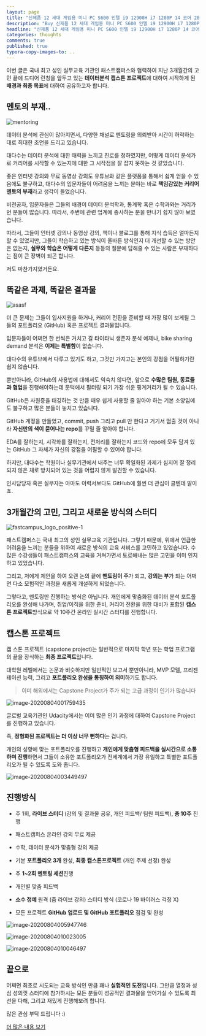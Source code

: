 ```yaml
---
layout: page
title: "신제품 12 세대 게임용 미니 PC S600 인텔 i9 12900H i7 1280P 14 코어 20 스레드 2 * DDR4 3200MHz 2 * LAN, 윈도우즈 11/10 WiFi6E 컴퓨터"
description: "Buy 신제품 12 세대 게임용 미니 PC S600 인텔 i9 12900H i7 1280P 14 코어 20 스레드 2 * DDR4 3200MHz 2 * LAN, 윈도우즈 11/10 WiFi6E 컴퓨터"
headline: "신제품 12 세대 게임용 미니 PC S600 인텔 i9 12900H i7 1280P 14 코어 20 스레드 2 * DDR4 3200MHz 2 * LAN, 윈도우즈 11/10 WiFi6E 컴퓨터"
categories: thoughts
comments: true
published: true
typora-copy-images-to: ..
---
```






이번 글은 국내 최고 성인 실무교육 기관인 패스트캠퍼스와 협력하여 지난 3개월간의 고민 끝에 드디어 런칭을 앞두고 있는 **데이터분석 캡스톤 프로젝트**에 대하여 시작하게 된 **배경과 최종 목표**에 대하여 공유하고자 합니다.



## 멘토의 부재..

![mentoring](https://ae04.alicdn.com/kf/S644a66dca64e4403bafe5835c0c21320I.jpg)



데이터 분석에 관심이 많아지면서, 다양한 채널로 멘토링을 의뢰받아 시간이 허락하는 대로 최대한 조언을 드리고 있습니다.

대다수는 데이터 분석에 대한 매력을 느끼고 진로를 정하였지만, 어떻게 데이터 분석가로 커리어를 시작할 수 있는지에 대한 그 시작점을 잘 잡지 못하는 것 같았습니다.

좋은 인터넷 강의와 무료 동영상 강의도 유튜브와 같은 플랫폼을 통해서 쉽게 얻을 수 있음에도 불구하고, 대다수의 입문자들이 어려움을 느끼는 분야는 바로 **책임감있는 커리어 멘토의 부재**라고 생각이 들었습니다.

비전공자, 입문자들은 그들의 배경이 데이터 분석학과, 통계학 혹은 수학과와는 거리가 먼 분들이 많습니다. 따라서, 주변에 관련 업계에 종사하는 분을 만나기 쉽지 않아 보였습니다.

따라서, 그들이 인터넷 강의나 동영상 강의, 책이나 블로그를 통해 지식 습득은 얼마든지 할 수 있었지만, 그들이 학습하고 있는 방식이 올바른 방식인지 더 개선할 수 있는 방안은 없는지, **실무와 학습은 어떻게 다른지** 등등의 질문에 답해줄 수 있는 사람은 부재하다는 점이 큰 장벽이 되곤 합니다.

저도 마찬가지였거든요.



## 똑같은 과제, 똑같은 결과물

![asasf](../images/2020-08-03/asasf.png)



더 큰 문제는 그들이 입사지원을 하거나, 커리어 전환을 준비할 때 가장 많이 보게될 그들의 포트폴리오 (GitHub) 혹은 프로젝트 결과물입니다.

입문자들이 어쩌면 한 번씩은 거치고 갈 타이타닉 생존자 분석 예제나, bike sharing demand 분석은 **이제는 특별함**이 없습니다.

대다수의 유튜브에서 다루고 있기도 하고, 그것만 가지고는 본인의 강점을 어필하기란 쉽지 않습니다.

뿐만아니라, GitHub의 사용법에 대해서도 익숙치 않다면, 앞으로 **수많은 팀원, 동료들과 협업**을 진행해야하는데 문턱에서 필터링 되기 가장 쉬운 핑계거리가 될 수 있습니다.

GitHub은 사원증을 태깅하는 것 만큼 매우 쉽게 사용할 줄 알아야 하는 기본 소양임에도 불구하고 많은 분들이 놓치고 있습니다.

GitHub 계정을 만들었고, commit, push 그리고 pull 만 한다고 거기서 멈출 것이 아니라 **자신만의 색이 묻어나는 repo**를 꾸밀 줄 알아야 합니다.

EDA를 잘하는지, 시각화를 잘하는지, 전처리를 잘하는지 코드와 repo에 모두 담겨 있는 GitHub 그 자체가 자신의 강점을 어필할 수 있어야 합니다.

하지만, 대다수는 학원이나 실무기관에서 내주는 너무 획일화된 과제가 심지어 잘 정리되지 않은 채로 방치되어 있는 것을 어렵지 않게 발견할 수 있습니다.

인사담당자 혹은 실무자는 아마도 이력서보다도 GitHub에 훨씬 더 관심이 클텐데 말이죠.



## 3개월간의 고민, 그리고 새로운 방식의 스터디

![fastcampus_logo_positive-1](../images/2020-08-03/fastcampus_logo_positive-1.png)

패스트캠퍼스는 국내 최고의 성인 실무교육 기관입니다. 그렇기 때문에, 위에서 언급한 어려움을 느끼는 분들을 위하여 새로운 방식의 교육 서비스를 고민하고 있었습니다. 수 많은 수강생들이 패스트캠퍼스의 교육을 거쳐가면서 토로해내는 많은 고민을 이미 인지하고 있었습니다.

그리고, 저에게 제안을 하여 오랜 논의 끝에 **멘토링이 주**가 되고, **강의는 부**가 되는 어쩌면 다소 모험적인 과정을 새롭게 개설하게 되었습니다.

그렇다고, 멘토링만 진행하는 방식은 아닙니다. 개인에게 맞춤화된 데이터 분석 포트폴리오를 완성해 나가며, 취업/이직을 위한 준비, 커리어 전환을 위한 대비가 포함된 **캡스톤 프로젝트**방식으로 약 10주간 온라인 실시간 스터디를 진행합니다.



## 캡스톤 프로젝트

캡 스톤 프로젝트 (capstone project)는 일반적으로 마지막 학년 또는 학업 프로그램의 끝을 장식하는 **최종 프로젝트**입니다.

대학원 레벨에서는 논문과 비슷하지만 일반적인 보고서 뿐만아니라, MVP 모델, 프리젠테이션 능력, 그리고 **포트폴리오 완성을 통칭하여 의미**하기도 합니다.



> 이미 해외에서는 Capstone Project가 주가 되는 고급 과정이 인기가 많습니다

![image-20200804001759435](../images/2020-08-03/image-20200804001759435.png)



글로벌 교육기관인 Udacity에서는 이미 많은 인기 과정에 대하여 Capstone Project 를 진행하고 있습니다.

즉, **정형화된 프로젝트는 더 이상 너무 뻔하다**는 겁니다. 

개인의 성향에 맞는 포트폴리오를 진행하고 **개인에게 맞춤형 피드백을 실시간으로 소통하며 진행**하면서 그들이 소유한 포트폴리오가 전세계에서 가장 유일하고 특별한 포트폴리오가 될 수 있도록 도와 줍니다.



![image-20200804003449497](../images/2020-08-03/image-20200804003449497.png)



## 진행방식

* 주 1회, **라이브 스터디** (강의 및 결과물 공유, 개인 피드백/ 팀원 피드백), **총 10주** 진행

* 패스트캠퍼스 온라인 강의 무료 제공

* 수학, 데이터 분석가 맞춤형 강의 제공

* 기본 **포트폴리오 3개** 완성, **최종 캡스톤프로젝트** (개인 주제 선정) 완성

* 주 **1~2회 멘토링 세션**진행

* 개인별 맞춤 피드백

* **소수 정예** 원격 (줌 라이브 강의) 스터디 방식 (코로나 19 바이러스 걱정 X)

* 모든 프로젝트 **GitHub 업로드 및 GitHub 포트폴리오** 점검 및 완성

  

![image-20200804005947746](../images/2020-08-03/image-20200804005947746.png)



![image-20200804010023005](../images/2020-08-03/image-20200804010023005.png)

![image-20200804010046497](../images/2020-08-03/image-20200804010046497.png)



## 끝으로

어쩌면 최초로 시도되는 교육 방식인 만큼 꽤나 **실험적인 도전**입니다. 그만큼 열정과 성심 성의껏 스터디에 참가하시는 모든 분들이 성공적인 결과물을 얻어가실 수 있도록 최선을 다해, 그리고 재밌게 진행해보려 합니다.

많은 관심 부탁 드립니다 :)

[더 많은 내용 보기](https://bit.ly/2DgW0bK)




